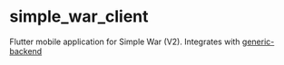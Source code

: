 # simple_war_client
Flutter mobile application for Simple War (V2). Integrates with [generic-backend](https://github.com/yaylinda/generic-backend)

